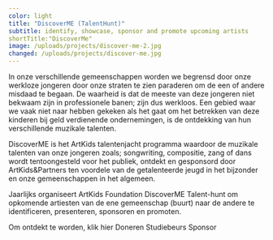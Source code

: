 ```yaml
---
color: light
title: "DiscoverME (TalentHunt)"
subtitle: identify, showcase, sponsor and promote upcoming artists
shortTitle:"DiscoverMe"
image: /uploads/projects/discover-me-2.jpg
changed: /uploads/projects/discover-me.jpg
---
```

In onze verschillende gemeenschappen worden we begrensd door onze werkloze jongeren door onze straten te zien paraderen om de een of andere misdaad te begaan. De waarheid is dat de meeste van deze jongeren niet bekwaam zijn in professionele banen; zijn dus werkloos. Een gebied waar we vaak niet naar hebben gekeken als het gaat om het betrekken van deze kinderen bij geld verdienende ondernemingen, is de ontdekking van hun verschillende muzikale talenten.

DiscoverME is het ArtKids talentenjacht programma waardoor de muzikale talenten van onze jongeren zoals; songwriting, compositie, zang of dans wordt tentoongesteld voor het publiek, ontdekt en gesponsord door ArtKids&Partners ten voordele van de getalenteerde jeugd in het bijzonder en onze gemeenschappen in het algemeen.

Jaarlijks organiseert ArtKids Foundation DiscoverME Talent-hunt om opkomende artiesten van de ene gemeenschap (buurt) naar de andere te identificeren, presenteren, sponsoren en promoten.

Om ontdekt te worden, klik hier
Doneren
Studiebeurs
Sponsor